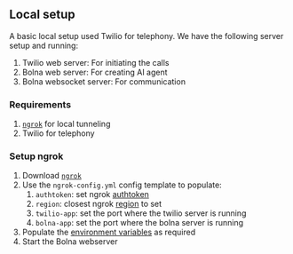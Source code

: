 ## Local setup
A basic local setup used Twilio for telephony. We have the following server setup and running:
1. Twilio web server: For initiating the calls
2. Bolna web server: For creating AI agent
3. Bolna websocket server: For communication

### Requirements

1. [`ngrok`](https://ngrok.com/download) for local tunneling
2. Twilio for telephony

### Setup ngrok
1. Download [`ngrok`](https://ngrok.com/download)
2. Use the `ngrok-config.yml` config template to populate:
   1. `authtoken`: set ngrok [authtoken](https://ngrok.com/docs/agent/config/#authtoken) 
   2. `region`: closest ngrok [region](https://ngrok.com/docs/agent/config/#region) to set
   3. `twilio-app`: set the port where the twilio server is running
   4. `bolna-app`: set the port where the bolna server is running
3. Populate the [environment variables]() as required
4. Start the Bolna webserver